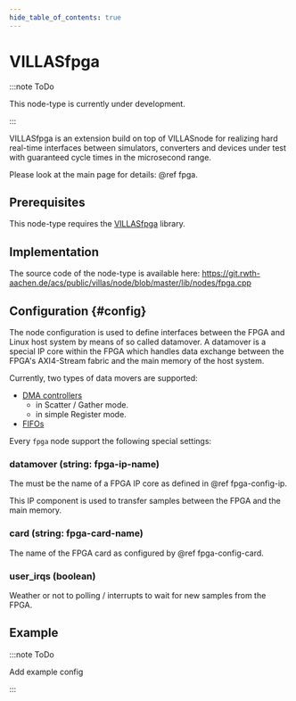 ```yaml
---
hide_table_of_contents: true
---
```


# VILLASfpga

:::note ToDo

This node-type is currently under development.

:::

VILLASfpga is an extension build on top of VILLASnode for realizing hard real-time interfaces between simulators, converters and devices under test with guaranteed cycle times in the microsecond range.

Please look at the main page for details: @ref fpga.

## Prerequisites

This node-type requires the [VILLASfpga](https://git.rwth-aachen.de/acs/public/villas/fpga/fpga) library.

## Implementation

The source code of the node-type is available here:
https://git.rwth-aachen.de/acs/public/villas/node/blob/master/lib/nodes/fpga.cpp

## Configuration {#config}

The node configuration is used to define interfaces between the FPGA and Linux host system by means of so called datamover.
A datamover is a special IP core within the FPGA which handles data exchange between the FPGA's AXI4-Stream fabric and the main memory of the host system.

Currently, two types of data movers are supported:

 - [DMA controllers](https://www.xilinx.com/products/intellectual-property/axi_dma.html)
   - in Scatter / Gather mode.
   - in simple Register mode.
 - [FIFOs](https://www.xilinx.com/products/intellectual-property/axi_fifo.html)

Every `fpga` node support the following special settings:

### datamover (string: fpga-ip-name)

The must be the name of a FPGA IP core as defined in @ref fpga-config-ip.

This IP component is used to transfer samples between the FPGA and the main memory.

### card (string: fpga-card-name)

The name of the FPGA card as configured by @ref fpga-config-card.

### user_irqs (boolean)

Weather or not to polling / interrupts to wait for new samples from the FPGA.

## Example

:::note ToDo

Add example config

:::
